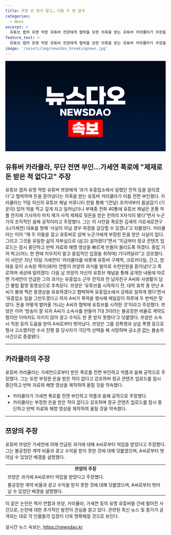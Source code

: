 ```yaml
---
title: 쯔양 돈 받지 말고… 아들 두 명 걸게
categories:
  - News
excerpt: >
  유튜브 캡처 유명 먹방 유튜버 쯔양에게 협박을 당한 의혹을 받는 유튜버 카라큘라가 주장을 전면 부인했습니다. 카라큘라는 가세연 대표를 향해 사실이 아니면 파장을 감당할 수 있겠냐고 맞서며, 부당한 혐의를 부인했습니다. 또한 중립적인 입장을 취하며 반박 자료와 해명 영상을 제작할 것을 강조했습니다. 이 의혹은 가세연이 여러 유튜버들의 이력을 폭로한 후 세간에 알려졌으며, 쯔양은 유흥업소에서의 강제 노예 노동과 사생활 노출 등을 주장했습니다. 끝으로 쯔양은 상습폭행으로 고발했으나 당사자의 사망으로 사건이 종결된 것으로 알려졌습니다.
feature_text: >
  유튜브 캡처 유명 먹방 유튜버 쯔양에게 협박을 당한 의혹을 받는 유튜버 카라큘라가 주장을 전면 부인했습니다. 카라큘라는 가세연 대표를 향해 사실이 아니면 파장을 감당할 수 있겠냐고 맞서며, 부당한 혐의를 부인했습니다. 또한 중립적인 입장을 취하며 반박 자료와 해명 영상을 제작할 것을 강조했습니다. 이 의혹은 가세연이 여러 유튜버들의 이력을 폭로한 후 세간에 알려졌으며, 쯔양은 유흥업소에서의 강제 노예 노동과 사생활 노출 등을 주장했습니다. 끝으로 쯔양은 상습폭행으로 고발했으나 당사자의 사망으로 사건이 종결된 것으로 알려졌습니다.
image: '/assets/img/newsdao_breakingnews.jpg'
---
```


<p><img src="/assets/img/newsdao_breakingnews.jpg" alt="ontimetimes 속보" /></p>

<h2>유튜버 카라큘라, 무단 전면 부인…가세연 폭로에 "제재로 돈 받은 적 없다고" 주장</h2>

<p data-ke-size="size16">유튜브 캡처 유명 먹방 유튜버 쯔양에게 ‘과거 유흥업소에서 일했던 전적 등을 알리겠다’고 협박하며 돈을 뜯어냈다는 의혹을 받는 유튜버 카라큘라가 이를 전면 부인했다. 카라큘라는 11일 자신의 유튜브 채널 커뮤니티 란을 통해 “(전날) 초저녁부터 몸살감기 (기운이) 있어 약을 먹고 깊게 자고 일어났더니 부재중 전화 40통에 유튜브 채널은 온통 악플 천지에 기사까지 마치 제가 사적 제재로 뒷돈을 받은 천하의 X자식이 됐다”면서 누군가의 조직적인 음해 공작이라고 주장했다. 그는 이 사안을 폭로한 김세의 가로세로연구소(가세연) 대표를 향해 ‘사실이 아닐 경우 파장을 감당할 수 있겠냐’고 되물었다. 카라큘라는 이어 “제 두 아들을 걸고 유튜버로 살며 누군가에게 부정한 돈을 받은 사실이 없다. 그리고 그것을 유일한 삶의 자부심으로 (삼고) 살아왔다”면서 “지금부터 정규 콘텐츠 업로드는 잠시 중단하고 반박 자료와 해명 영상을 빠르게 만들어 올리도록 하겠다. 중립 기어 박고(어느 한 편에 치우치지 말고 중립적인 입장을 취하며) 기다려달라”고 강조했다. 이 사안은 지난 10일 가세연이 ‘카라큘라를 비롯해 유튜버 구제역, 크로커다일, 간고, 엄태웅 등이 소속된 렉카(레커) 연합이 쯔양의 과거를 빌미로 수천만원을 뜯어냈다’고 폭로하며 세상에 알려졌다. 다음 날 쯔양이 자신의 유튜브 채널을 통해 공개한 내용에 따르면 가세연이 언급한 그의 과거는 유흥업소 근무 전적과 전 남자친구 A씨와 사생활이 담긴 불법 촬영 동영상으로 추측된다. 쯔양은 ‘유튜브를 시작하기 전, 대학 휴학 중 만난 A씨가 몰래 찍은 동영상을 유포하겠다고 협박하며 유흥업소에서 강제로 일하게 했다’면서 ‘유흥업소 일을 그만두겠다고 하자 A씨가 폭력을 행사해 매일같이 하루에 두 번씩은 맞았다. 돈을 어떻게 벌어올 거냐는 A씨의 협박에 유튜브를 시작한 것’이라고 주장했다. 쯔양은 이어 ‘방송이 잘 되자 A씨가 소속사를 만들어 7대 3이라는 불공정한 비율로 계약도 했지만 이마저도 지키지 않아 광고 수익도 한 푼 받지 못했다’고 덧붙였다. 쯔양은 소속사 직원 등의 도움을 받아 A씨로부터 벗어났다. 쯔양은 그를 성폭행과 상습 폭행 등으로 형사 고소했지만 수사 진행 중 당사자가 극단적 선택을 해 사망하며 공소권 없는 불송치 사건으로 종결됐다.</p>

<hr>

<h2 data-ke-size="size26">카라큘라의 주장</h2>

<p data-ke-size="size16">유튜버 카라큘라는 가세연으로부터 받은 폭로를 전면 부인하고 악플과 음해 공작으로 주장했다. 그는 또한 부정한 돈을 받은 적이 없다고 강조하며 정규 콘텐츠 업로드를 잠시 중단하고 반박 자료와 해명 영상을 제작하여 올릴 것을 약속했다.</p>

<ul>
  <li>카라큘라가 가세연 폭로를 전면 부인하고 악플과 음해 공작으로 주장했다.</li>
  <li>카라큘라는 부정한 돈을 받은 적이 없다고 강조하며 정규 콘텐츠 업로드를 잠시 중단하고 반박 자료와 해명 영상을 제작하여 올릴 것을 약속했다.</li>
</ul>

<hr>

<h2 data-ke-size="size26">쯔양의 주장</h2>

<p data-ke-size="size16">유튜버 쯔양은 가세연에 의해 언급된 과거에 대해 A씨로부터 억압을 받았다고 주장했다. 그는 불공정한 계약 비율과 광고 수익을 받지 못한 것에 대해 덧붙였으며, A씨로부터 벗어날 수 있었던 배경을 설명했다.</p>

<table>
  <tr>
    <td style="text-align: center; height: 17px;"><b>쯔양의 주장</b></td>
  </tr>
  <tr>
    <td>쯔양은 과거에 A씨로부터 억압을 받았다고 주장했다.</td>
  </tr>
  <tr>
    <td>불공정한 계약 비율과 광고 수익을 받지 못한 것에 대해 덧붙였으며, A씨로부터 벗어날 수 있었던 배경을 설명했다.</td>
  </tr>
</table>

<p data-ke-size="size16">이 같은 논란은 렉카 연합과 쯔양, 카라큘라, 가세연 등의 유명 유튜버들 간에 벌어진 사건으로, 논란에 대한 추가적인 발전이 관심을 끌고 있다. 관련된 최신 뉴스 및 증거가 공개되는 대로 각 인물들의 입장이 더욱 명확해질 것으로 보인다.</p>
실시간 뉴스 속보는, <a href="https://newsdao.kr" rel="dofollow">https://newsdao.kr</a>


